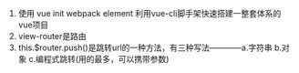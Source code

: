 1. 使用 vue init webpack element 利用vue-cli脚手架快速搭建一整套体系的vue项目
2. view-router是路由
3. this.$router.push()是跳转url的一种方法，有三种写法————a.字符串 b.对象 c.编程式跳转(用的最多，可以携带参数)